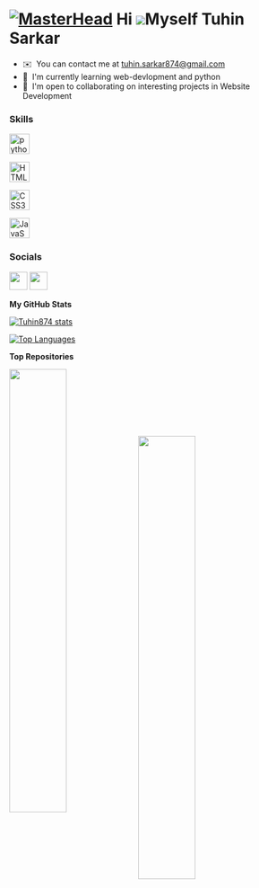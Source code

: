 [![MasterHead](https://previews.123rf.com/images/karpenkoilia/karpenkoilia1806/karpenkoilia180600011/102988806-vector-line-web-concept-for-programming-linear-web-banner-for-coding-.jpg)](https://www.linkedin.com/in/arijeet-kar-98469b23a/)
Hi ![](https://user-images.githubusercontent.com/18350557/176309783-0785949b-9127-417c-8b55-ab5a4333674e.gif)Myself Tuhin Sarkar
====================================================================================================================================

* ✉️  You can contact me at [tuhin.sarkar874@gmail.com](mailto:tuhin.sarkar874@gmail.com)
* 🧠  I'm currently learning web-devlopment and python
* 🤝  I'm open to collaborating on interesting projects in Website Development

### Skills


<p align="left">
<a href="https://docs.microsoft.com/en-us/cpp/?view=msvc-170" target="_blank" rel="noreferrer"><img src="https://raw.githubusercontent.com/danielcranney/readme-generator/main/public/icons/skills/python-colored.svg" title="PYTHON" width="36" height="36" alt="python" /></a>
  
<a href="https://developer.mozilla.org/en-US/docs/Glossary/HTML5" target="_blank" rel="noreferrer"><img src="https://raw.githubusercontent.com/danielcranney/readme-generator/main/public/icons/skills/html5-colored.svg" title="HTML5" width="36" height="36" alt="HTML5" /></a>
  
<a href="https://www.w3.org/TR/CSS/#css" target="_blank" rel="noreferrer"><img src="https://raw.githubusercontent.com/danielcranney/readme-generator/main/public/icons/skills/css3-colored.svg" title="CSS3" width="36" height="36" alt="CSS3" /></a>

<a href="https://docs.microsoft.com/en-us/cpp/?view=msvc-170" target="_blank" rel="noreferrer"><img src="https://raw.githubusercontent.com/danielcranney/readme-generator/main/public/icons/skills/javascript-colored.svg"  title="JAVASCRIPT" width="36" height="36" alt="JavaScript" /></a>
</p>


### Socials

<p align="left"> <a href="https://www.github.com/Tuhin874" target="_blank" rel="noreferrer"><img src="https://raw.githubusercontent.com/danielcranney/readme-generator/main/public/icons/socials/github.svg" width="32" height="32" /></a> <a href="https://www.linkedin.com/in/tuhin-sarkar-b4323a289/" target="_blank" rel="noreferrer"><img src="https://raw.githubusercontent.com/danielcranney/readme-generator/main/public/icons/socials/linkedin.svg" width="32" height="32" /></a></p>


<b>My GitHub Stats</b>

<a href="http://www.github.com/Tuhin874"><img src="https://github-readme-stats.vercel.app/api?username=Tuhin874&show_icons=true&hide=&title_color=0891b2&text_color=ffffff&icon_color=0891b2&bg_color=1c1917&hide_border=true&show_icons=true" alt="Tuhin874 stats" /></a>

<a href="https://github.com/Tuhin874" align="left"><img src="https://github-readme-stats.vercel.app/api/top-langs/?username=Tuhin874&langs_count=10&title_color=0891b2&text_color=ffffff&icon_color=0891b2&bg_color=1c1917&hide_border=true&locale=en&custom_title=Top%20%Languages" alt="Top Languages" /></a>

<b>Top Repositories</b>

<div width="100%" align="center"><a href="https://github.com/Tuhin874/Siri_Desktop_Assistant" align="left"><img align="left" width="45%" src="https://github-readme-stats.vercel.app/api/pin/?username=Tuhin874&repo=Siri_Desktop_Assistant&title_color=0891b2&text_color=ffffff&icon_color=0891b2&bg_color=1c1917&hide_border=true&locale=en" /></a><a href="https://github.com/Arijeet2580/BINOMIAL-DISTRIBUTION-PROBABILITY-FINDER" align="right">
  <br /><br /><br /><br /><br /><br /><br />

<div width="100%" align="center"><a href="https://github.com/Tuhin874/Netflix" align="left"><img align="left" width="45%" src="https://github-readme-stats.vercel.app/api/pin/?username=Tuhin874&repo=Netflix&title_color=0891b2&text_color=ffffff&icon_color=0891b2&bg_color=1c1917&hide_border=true&locale=en" /></a></div>
